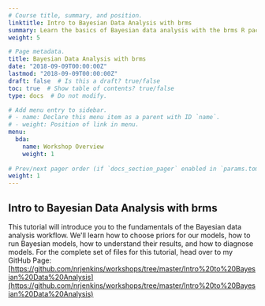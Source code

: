 ```yaml
---
# Course title, summary, and position.
linktitle: Intro to Bayesian Data Analysis with brms
summary: Learn the basics of Bayesian data analysis with the brms R package.
weight: 5

# Page metadata.
title: Bayesian Data Analysis with brms
date: "2018-09-09T00:00:00Z"
lastmod: "2018-09-09T00:00:00Z"
draft: false  # Is this a draft? true/false
toc: true  # Show table of contents? true/false
type: docs  # Do not modify.

# Add menu entry to sidebar.
# - name: Declare this menu item as a parent with ID `name`.
# - weight: Position of link in menu.
menu:
  bda:
    name: Workshop Overview
    weight: 1
    
# Prev/next pager order (if `docs_section_pager` enabled in `params.toml`)
weight: 1
---
```


## Intro to Bayesian Data Analysis with brms

This tutorial will introduce you to the fundamentals of the Bayesian data analysis workflow. We'll learn how to choose priors for our models, how to run Bayesian models, how to understand their results, and how to diagnose models. For the complete set of files for this tutorial, head over to my GitHub Page:  [https://github.com/nrjenkins/workshops/tree/master/Intro%20to%20Bayesian%20Data%20Analysis](https://github.com/nrjenkins/workshops/tree/master/Intro%20to%20Bayesian%20Data%20Analysis)
